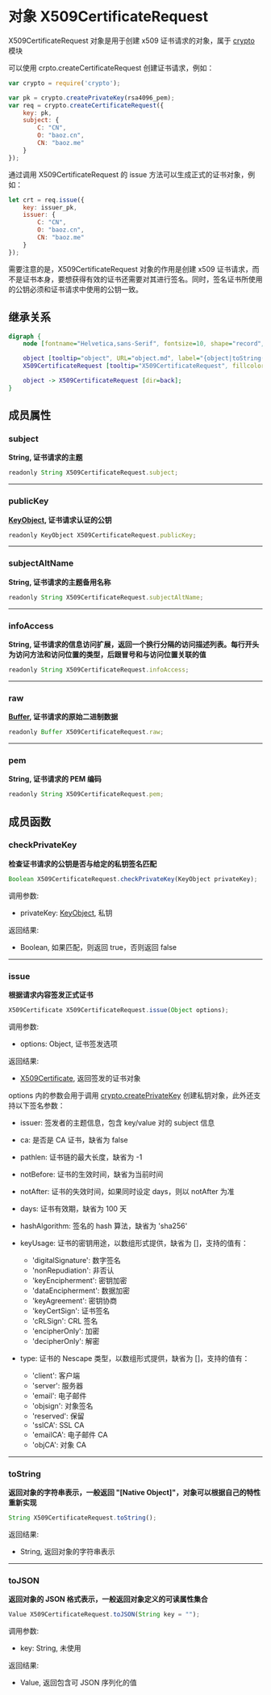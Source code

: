 # 对象 X509CertificateRequest
X509CertificateRequest 对象是用于创建 x509 证书请求的对象，属于 [crypto](../../module/ifs/crypto.md) 模块

可以使用 crpto.createCertificateRequest 创建证书请求，例如：

```JavaScript
var crypto = require('crypto');

var pk = crypto.createPrivateKey(rsa4096_pem);
var req = crypto.createCertificateRequest({
    key: pk,
    subject: {
        C: "CN",
        O: "baoz.cn",
        CN: "baoz.me"
    }
});
```

通过调用 X509CertificateRequest 的 issue 方法可以生成正式的证书对象，例如：

```JavaScript
let crt = req.issue({
    key: issuer_pk,
    issuer: {
        C: "CN",
        O: "baoz.cn",
        CN: "baoz.me"
    }
});
```

需要注意的是，X509CertificateRequest 对象的作用是创建 x509 证书请求，而不是证书本身，要想获得有效的证书还需要对其进行签名。同时，签名证书所使用的公钥必须和证书请求中使用的公钥一致。

## 继承关系
```dot
digraph {
    node [fontname="Helvetica,sans-Serif", fontsize=10, shape="record", style="filled", fillcolor="white"];

    object [tooltip="object", URL="object.md", label="{object|toString()\ltoJSON()\l}"];
    X509CertificateRequest [tooltip="X509CertificateRequest", fillcolor="lightgray", id="me", label="{X509CertificateRequest|subject\lpublicKey\lsubjectAltName\linfoAccess\lraw\lpem\l|checkPrivateKey()\lissue()\l}"];

    object -> X509CertificateRequest [dir=back];
}
```

## 成员属性
        
### subject
**String, 证书请求的主题**

```JavaScript
readonly String X509CertificateRequest.subject;
```

--------------------------
### publicKey
**[KeyObject](KeyObject.md), 证书请求认证的公钥**

```JavaScript
readonly KeyObject X509CertificateRequest.publicKey;
```

--------------------------
### subjectAltName
**String, 证书请求的主题备用名称**

```JavaScript
readonly String X509CertificateRequest.subjectAltName;
```

--------------------------
### infoAccess
**String, 证书请求的信息访问扩展，返回一个换行分隔的访问描述列表。每行开头为访问方法和访问位置的类型，后跟冒号和与访问位置关联的值**

```JavaScript
readonly String X509CertificateRequest.infoAccess;
```

--------------------------
### raw
**[Buffer](Buffer.md), 证书请求的原始二进制数据**

```JavaScript
readonly Buffer X509CertificateRequest.raw;
```

--------------------------
### pem
**String, 证书请求的 PEM 编码**

```JavaScript
readonly String X509CertificateRequest.pem;
```

## 成员函数
        
### checkPrivateKey
**检查证书请求的公钥是否与给定的私钥签名匹配**

```JavaScript
Boolean X509CertificateRequest.checkPrivateKey(KeyObject privateKey);
```

调用参数:
* privateKey: [KeyObject](KeyObject.md), 私钥

返回结果:
* Boolean, 如果匹配，则返回 true，否则返回 false

--------------------------
### issue
**根据请求内容签发正式证书**

```JavaScript
X509Certificate X509CertificateRequest.issue(Object options);
```

调用参数:
* options: Object, 证书签发选项

返回结果:
* [X509Certificate](X509Certificate.md), 返回签发的证书对象

options 内的参数会用于调用 [crypto.createPrivateKey](../../module/ifs/crypto.md#createPrivateKey) 创建私钥对象，此外还支持以下签名参数：
 - issuer: 签发者的主题信息，包含 key/value 对的 subject 信息
 - ca: 是否是 CA 证书，缺省为 false
 - pathlen: 证书链的最大长度，缺省为 -1
 - notBefore: 证书的生效时间，缺省为当前时间
 - notAfter: 证书的失效时间，如果同时设定 days，则以 notAfter 为准
 - days: 证书有效期，缺省为 100 天
 - hashAlgorithm: 签名的 hash 算法，缺省为 'sha256'
 - keyUsage: 证书的密钥用途，以数组形式提供，缺省为 []，支持的值有：
   - 'digitalSignature': 数字签名
   - 'nonRepudiation': 非否认
   - 'keyEncipherment': 密钥加密
   - 'dataEncipherment': 数据加密
   - 'keyAgreement': 密钥协商
   - 'keyCertSign': 证书签名
   - 'cRLSign': CRL 签名
   - 'encipherOnly': 加密
   - 'decipherOnly': 解密

- type: 证书的 Nescape 类型，以数组形式提供，缺省为 []，支持的值有：
   - 'client': 客户端
   - 'server': 服务器
   - 'email': 电子邮件
   - 'objsign': 对象签名
   - 'reserved': 保留
   - 'sslCA': SSL CA
   - 'emailCA': 电子邮件 CA
   - 'objCA': 对象 CA

--------------------------
### toString
**返回对象的字符串表示，一般返回 "[Native Object]"，对象可以根据自己的特性重新实现**

```JavaScript
String X509CertificateRequest.toString();
```

返回结果:
* String, 返回对象的字符串表示

--------------------------
### toJSON
**返回对象的 JSON 格式表示，一般返回对象定义的可读属性集合**

```JavaScript
Value X509CertificateRequest.toJSON(String key = "");
```

调用参数:
* key: String, 未使用

返回结果:
* Value, 返回包含可 JSON 序列化的值

